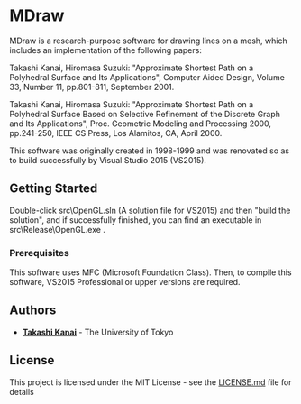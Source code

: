 # MDraw

MDraw is a research-purpose software for drawing lines on a mesh, which includes an implementation of the following papers:

Takashi Kanai, Hiromasa Suzuki:
"Approximate Shortest Path on a Polyhedral Surface and Its Applications",
Computer Aided Design, Volume 33, Number 11, pp.801-811, September 2001.

Takashi Kanai, Hiromasa Suzuki:
"Approximate Shortest Path on a Polyhedral Surface Based on Selective Refinement of the Discrete Graph and Its Applications",
Proc. Geometric Modeling and Processing 2000, pp.241-250, IEEE CS Press, Los Alamitos, CA, April 2000.

This software was originally created in 1998-1999 and was renovated so as to build successfully by Visual Studio 2015 (VS2015).

## Getting Started

Double-click src\OpenGL.sln (A solution file for VS2015) and then "build the solution", and if successfully finished, you can find an executable in src\Release\OpenGL.exe .

### Prerequisites

This software uses MFC (Microsoft Foundation Class). Then, to compile this software, VS2015 Professional or upper versions are required.

## Authors

* **[Takashi Kanai](https://graphics.c.u-tokyo.ac.jp/hp/en/)** - The University of Tokyo

## License

This project is licensed under the MIT License - see the [LICENSE.md](LICENSE.md) file for details

